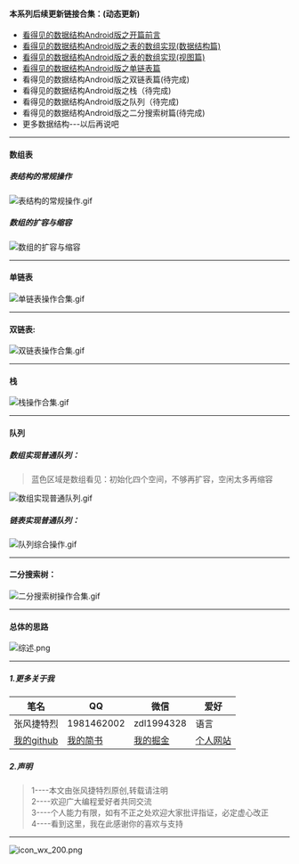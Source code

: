 
#### 本系列后续更新链接合集：(动态更新)
- [看得见的数据结构Android版之开篇前言](https://juejin.im/post/5bf52228e51d4542fc64d92f)
- [看得见的数据结构Android版之表的数组实现(数据结构篇)](https://juejin.im/post/5bf626c5e51d450d5441721d)
- [看得见的数据结构Android版之表的数组实现(视图篇)](https://juejin.im/post/5bf75f4f6fb9a049c6437d6f)
- [看得见的数据结构Android版之单链表篇](https://juejin.im/post/5bf8be9251882516be2ed1ad)
-  看得见的数据结构Android版之双链表篇(待完成)
-  看得见的数据结构Android版之栈（待完成)
-  看得见的数据结构Android版之队列（待完成)
-  看得见的数据结构Android版之二分搜索树篇(待完成)
-  更多数据结构---以后再说吧

---

#### 数组表

##### 表结构的常规操作

![表结构的常规操作.gif](https://upload-images.jianshu.io/upload_images/9414344-ec41a4b8c46a722f.gif?imageMogr2/auto-orient/strip)

##### 数组的扩容与缩容

![数组的扩容与缩容](https://upload-images.jianshu.io/upload_images/9414344-cd9e34edd4e06e31.gif?imageMogr2/auto-orient/strip)

---

#### 单链表

![单链表操作合集.gif](https://upload-images.jianshu.io/upload_images/9414344-d4b27f8f2eda6157.gif?imageMogr2/auto-orient/strip)


---

#### 双链表:

![双链表操作合集.gif](https://upload-images.jianshu.io/upload_images/9414344-b9130b82af8767fb.gif?imageMogr2/auto-orient/strip)


---

#### 栈

![栈操作合集.gif](https://upload-images.jianshu.io/upload_images/9414344-1d4016ae98a8a33f.gif?imageMogr2/auto-orient/strip)

---

#### 队列
##### 数组实现普通队列：
>蓝色区域是数组看见：初始化四个空间，不够再扩容，空闲太多再缩容

![数组实现普通队列.gif](https://upload-images.jianshu.io/upload_images/9414344-cc02cd46cad5f6c0.gif?imageMogr2/auto-orient/strip)

##### 链表实现普通队列：

![队列综合操作.gif](https://upload-images.jianshu.io/upload_images/9414344-ab1590aa27b4fced.gif?imageMogr2/auto-orient/strip)

---

#### 二分搜索树：

![二分搜索树操作合集.gif](https://upload-images.jianshu.io/upload_images/9414344-175cf562b3795815.gif?imageMogr2/auto-orient/strip)

---

#### 总体的思路

![综述.png](https://upload-images.jianshu.io/upload_images/9414344-99a900ad5ffc4ac5.png?imageMogr2/auto-orient/strip%7CimageView2/2/w/1240)


---

##### 1.更多关于我

笔名 | QQ|微信|爱好
---|---|---|---|
张风捷特烈 | 1981462002|zdl1994328|语言
 [我的github](https://github.com/toly1994328)|[我的简书](https://www.jianshu.com/u/e4e52c116681)|[我的掘金](https://juejin.im/user/5b42c0656fb9a04fe727eb37)|[个人网站](http://www.toly1994.com)

##### 2.声明
>1----本文由张风捷特烈原创,转载请注明  
2----欢迎广大编程爱好者共同交流  
3----个人能力有限，如有不正之处欢迎大家批评指证，必定虚心改正   
4----看到这里，我在此感谢你的喜欢与支持

---

![icon_wx_200.png](https://upload-images.jianshu.io/upload_images/9414344-8a0c95a090041a0d.png?imageMogr2/auto-orient/strip%7CimageView2/2/w/1240)
